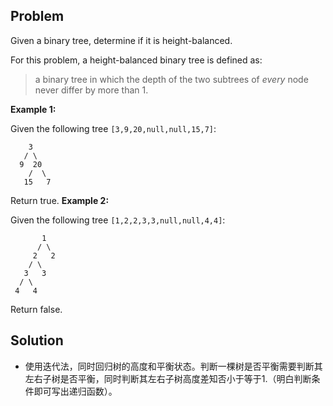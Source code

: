## Problem

Given a binary tree, determine if it is height-balanced.

For this problem, a height-balanced binary tree is defined as:

> a binary tree in which the depth of the two subtrees of *every* node never differ by more than 1.

**Example 1:**

Given the following tree `[3,9,20,null,null,15,7]`:

```
    3
   / \
  9  20
    /  \
   15   7
```

Return true.
**Example 2:**

Given the following tree `[1,2,2,3,3,null,null,4,4]`:

```
       1
      / \
     2   2
    / \
   3   3
  / \
 4   4
```

Return false.



## Solution

* 使用迭代法，同时回归树的高度和平衡状态。判断一棵树是否平衡需要判断其左右子树是否平衡，同时判断其左右子树高度差知否小于等于1.（明白判断条件即可写出递归函数）。